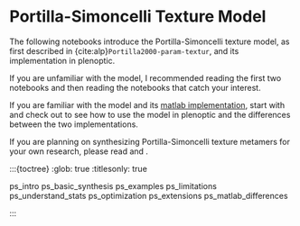 # Portilla-Simoncelli Texture Model

The following notebooks introduce the Portilla-Simoncelli texture model, as first described in {cite:alp}`Portilla2000-param-textur`, and its implementation in plenoptic.

If you are unfamiliar with the model, I recommended reading the first two notebooks and then reading the notebooks that catch your interest.

If you are familiar with the model and its [matlab implementation](https://github.com/LabForComputationalVision/textureSynth), start with [](ps-basic-synth) and check out [](ps-mat-diffs) to see how to use the model in plenoptic and the differences between the two implementations.

If you are planning on synthesizing Portilla-Simoncelli texture metamers for your own research, please read [](ps-optimization) and [](ps-limitations).

:::{toctree}
:glob: true
:titlesonly: true

ps_intro
ps_basic_synthesis
ps_examples
ps_limitations
ps_understand_stats
ps_optimization
ps_extensions
ps_matlab_differences

:::
